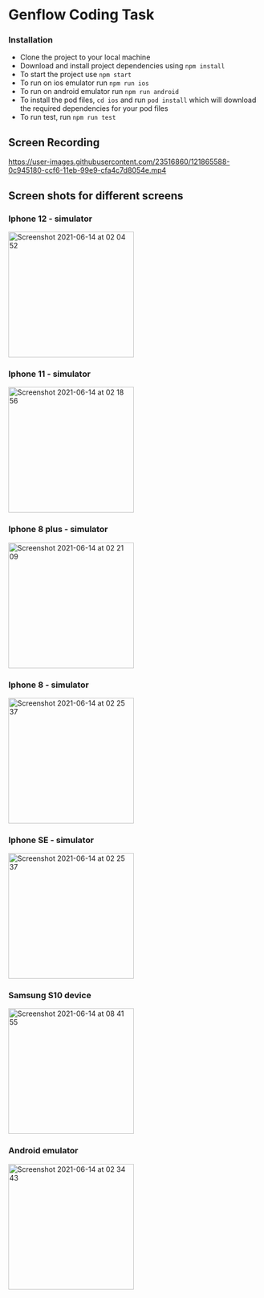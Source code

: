 # Genflow Coding Task

### Installation

- Clone the project to your local machine
- Download and install project dependencies using `npm install`
- To start the project use `npm start`
- To run on ios emulator run `npm run ios`
- To run on android emulator run `npm run android`
- To install the pod files, `cd ios` and run `pod install` which will download the required dependencies for your pod files
- To run test, run `npm run test`

## Screen Recording

https://user-images.githubusercontent.com/23516860/121865588-0c945180-ccf6-11eb-99e9-cfa4c7d8054e.mp4

## Screen shots for different screens

### Iphone 12 - simulator

<img width="250" alt="Screenshot 2021-06-14 at 02 04 52" src="https://user-images.githubusercontent.com/23516860/121854589-47908800-ccea-11eb-9410-503407d6b723.png">

### Iphone 11 - simulator

<img width="250" alt="Screenshot 2021-06-14 at 02 18 56" src="https://user-images.githubusercontent.com/23516860/121854662-5bd48500-ccea-11eb-9ecf-cc7fbb83281c.png">

### Iphone 8 plus - simulator

<img width="250" alt="Screenshot 2021-06-14 at 02 21 09" src="https://user-images.githubusercontent.com/23516860/121854742-76a6f980-ccea-11eb-9071-7fba9452057a.png">

### Iphone 8 - simulator

<img width="250" alt="Screenshot 2021-06-14 at 02 25 37" src="https://user-images.githubusercontent.com/23516860/121854807-8d4d5080-ccea-11eb-940a-b0962024fbe9.png">

### Iphone SE - simulator

<img width="250" alt="Screenshot 2021-06-14 at 02 25 37" src="https://user-images.githubusercontent.com/23516860/121855083-ddc4ae00-ccea-11eb-8467-b990fac55b44.png">

### Samsung S10 device

<img width="250" alt="Screenshot 2021-06-14 at 08 41 55" src="https://user-images.githubusercontent.com/23516860/121856578-8c1d2300-ccec-11eb-97ea-0bba158781a4.png">

### Android emulator

<img width="250" alt="Screenshot 2021-06-14 at 02 34 43" src="https://user-images.githubusercontent.com/23516860/121855775-a1458200-cceb-11eb-88f8-fb02ac177531.png">
